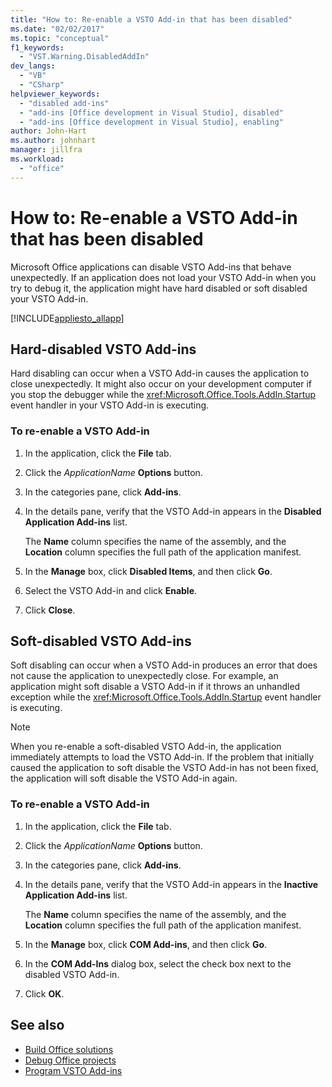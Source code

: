 ```yaml
---
title: "How to: Re-enable a VSTO Add-in that has been disabled"
ms.date: "02/02/2017"
ms.topic: "conceptual"
f1_keywords:
  - "VST.Warning.DisabledAddIn"
dev_langs:
  - "VB"
  - "CSharp"
helpviewer_keywords:
  - "disabled add-ins"
  - "add-ins [Office development in Visual Studio], disabled"
  - "add-ins [Office development in Visual Studio], enabling"
author: John-Hart
ms.author: johnhart
manager: jillfra
ms.workload:
  - "office"
---
```

# How to: Re-enable a VSTO Add-in that has been disabled
  Microsoft Office applications can disable VSTO Add-ins that behave unexpectedly. If an application does not load your VSTO Add-in when you try to debug it, the application might have hard disabled or soft disabled your VSTO Add-in.

 [!INCLUDE[appliesto_allapp](../vsto/includes/appliesto-allapp-md.md)]

## Hard-disabled VSTO Add-ins
 Hard disabling can occur when a VSTO Add-in causes the application to close unexpectedly. It might also occur on your development computer if you stop the debugger while the <xref:Microsoft.Office.Tools.AddIn.Startup> event handler in your VSTO Add-in is executing.

### To re-enable a VSTO Add-in

1. In the application, click the **File** tab.

2. Click the *ApplicationName* **Options** button.

3. In the categories pane, click **Add-ins**.

4. In the details pane, verify that the VSTO Add-in appears in the **Disabled Application Add-ins** list.

     The **Name** column specifies the name of the assembly, and the **Location** column specifies the full path of the application manifest.

5. In the **Manage** box, click **Disabled Items**, and then click **Go**.

6. Select the VSTO Add-in and click **Enable**.

7. Click **Close**.

## Soft-disabled VSTO Add-ins
 Soft disabling can occur when a VSTO Add-in produces an error that does not cause the application to unexpectedly close. For example, an application might soft disable a VSTO Add-in if it throws an unhandled exception while the <xref:Microsoft.Office.Tools.AddIn.Startup> event handler is executing.

> [!NOTE]
> When you re-enable a soft-disabled VSTO Add-in, the application immediately attempts to load the VSTO Add-in. If the problem that initially caused the application to soft disable the VSTO Add-in has not been fixed, the application will soft disable the VSTO Add-in again.

### To re-enable a VSTO Add-in

1. In the application, click the **File** tab.

2. Click the *ApplicationName* **Options** button.

3. In the categories pane, click **Add-ins**.

4. In the details pane, verify that the VSTO Add-in appears in the **Inactive Application Add-ins** list.

     The **Name** column specifies the name of the assembly, and the **Location** column specifies the full path of the application manifest.

5. In the **Manage** box, click **COM Add-ins**, and then click **Go**.

6. In the **COM Add-Ins** dialog box, select the check box next to the disabled VSTO Add-in.

7. Click **OK**.

## See also
- [Build Office solutions](../vsto/building-office-solutions.md)
- [Debug Office projects](../vsto/debugging-office-projects.md)
- [Program VSTO Add-ins](../vsto/programming-vsto-add-ins.md)
